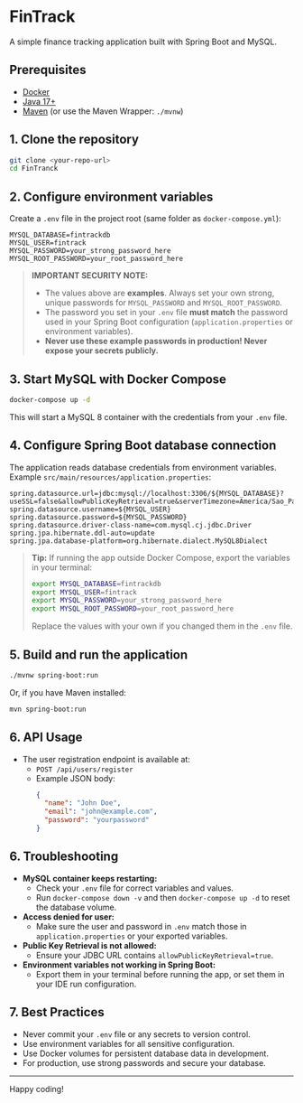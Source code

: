 # FinTrack

A simple finance tracking application built with Spring Boot and MySQL.

## Prerequisites

- [Docker](https://www.docker.com/get-started)
- [Java 17+](https://adoptopenjdk.net/)
- [Maven](https://maven.apache.org/) (or use the Maven Wrapper: `./mvnw`)

## 1. Clone the repository

```sh
git clone <your-repo-url>
cd FinTranck
```

## 2. Configure environment variables

Create a `.env` file in the project root (same folder as `docker-compose.yml`):

```env
MYSQL_DATABASE=fintrackdb
MYSQL_USER=fintrack
MYSQL_PASSWORD=your_strong_password_here
MYSQL_ROOT_PASSWORD=your_root_password_here
```

> **IMPORTANT SECURITY NOTE:**
> - The values above are **examples**. Always set your own strong, unique passwords for `MYSQL_PASSWORD` and `MYSQL_ROOT_PASSWORD`.
> - The password you set in your `.env` file **must match** the password used in your Spring Boot configuration (`application.properties` or environment variables).
> - **Never use these example passwords in production! Never expose your secrets publicly.**

## 3. Start MySQL with Docker Compose

```sh
docker-compose up -d
```

This will start a MySQL 8 container with the credentials from your `.env` file.

## 4. Configure Spring Boot database connection

The application reads database credentials from environment variables. Example `src/main/resources/application.properties`:

```properties
spring.datasource.url=jdbc:mysql://localhost:3306/${MYSQL_DATABASE}?useSSL=false&allowPublicKeyRetrieval=true&serverTimezone=America/Sao_Paulo
spring.datasource.username=${MYSQL_USER}
spring.datasource.password=${MYSQL_PASSWORD}
spring.datasource.driver-class-name=com.mysql.cj.jdbc.Driver
spring.jpa.hibernate.ddl-auto=update
spring.jpa.database-platform=org.hibernate.dialect.MySQL8Dialect
```

> **Tip:** If running the app outside Docker Compose, export the variables in your terminal:
> ```sh
> export MYSQL_DATABASE=fintrackdb
> export MYSQL_USER=fintrack
> export MYSQL_PASSWORD=your_strong_password_here
> export MYSQL_ROOT_PASSWORD=your_root_password_here
> ```
> Replace the values with your own if you changed them in the `.env` file.

## 5. Build and run the application

```sh
./mvnw spring-boot:run
```

Or, if you have Maven installed:

```sh
mvn spring-boot:run
```

## 6. API Usage

- The user registration endpoint is available at:
  - `POST /api/users/register`
  - Example JSON body:
    ```json
    {
      "name": "John Doe",
      "email": "john@example.com",
      "password": "yourpassword"
    }
    ```

## 6. Troubleshooting

- **MySQL container keeps restarting:**
  - Check your `.env` file for correct variables and values.
  - Run `docker-compose down -v` and then `docker-compose up -d` to reset the database volume.
- **Access denied for user:**
  - Make sure the user and password in `.env` match those in `application.properties` or your exported variables.
- **Public Key Retrieval is not allowed:**
  - Ensure your JDBC URL contains `allowPublicKeyRetrieval=true`.
- **Environment variables not working in Spring Boot:**
  - Export them in your terminal before running the app, or set them in your IDE run configuration.

## 7. Best Practices

- Never commit your `.env` file or any secrets to version control.
- Use environment variables for all sensitive configuration.
- Use Docker volumes for persistent database data in development.
- For production, use strong passwords and secure your database.

---

Happy coding!